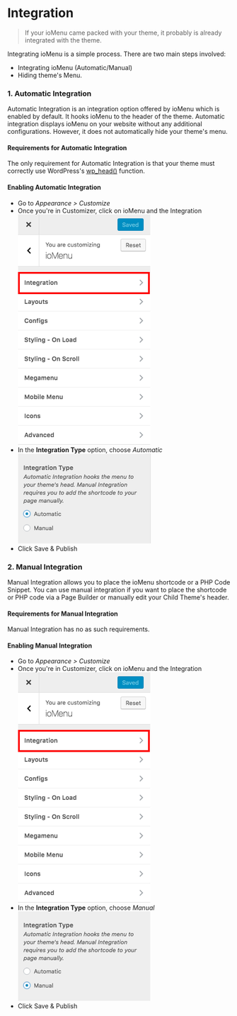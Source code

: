 # Integration


> If your ioMenu came packed with your theme, it probably is already integrated with the theme.


Integrating ioMenu is a simple process. There are two main steps involved: 
 * Integrating ioMenu (Automatic/Manual)
 * Hiding theme's Menu.


### 1. Automatic Integration
 Automatic Integration is an integration option offered by ioMenu which is enabled by default. It hooks ioMenu to the header of the theme. Automatic integration displays ioMenu on your website without any additional configurations. However, it does not automatically hide your theme's menu. 

#### Requirements for Automatic Integration
 The only requirement for Automatic Integration is that your theme must correctly use WordPress's [wp_head()](https://developer.wordpress.org/reference/functions/wp_head/) function.

#### Enabling Automatic Integration
* Go to *Appearance > Customize*
* Once you're in Customizer, click on ioMenu and the Integration ![](../img/customizer-integration.png)
* In the **Integration Type** option, choose *Automatic* ![](../img/customizer-automatic.png)
* Click Save & Publish

### 2. Manual Integration
 Manual Integration allows you to place the ioMenu shortcode or a PHP Code Snippet. You can use manual integration if you want to place the shortcode or PHP code via a Page Builder or manually edit your Child Theme's header.

#### Requirements for Manual Integration
 Manual Integration has no as such requirements.
 
 #### Enabling Manual Integration
 * Go to *Appearance > Customize*
* Once you're in Customizer, click on ioMenu and the Integration ![](../img/customizer-integration.png)
* In the **Integration Type** option, choose *Manual* ![](../img/customizer-manual.png)
* Click Save & Publish